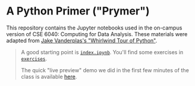 # A Python Primer ("Prymer")

This repository contains the Jupyter notebooks used in the on-campus version of CSE 6040: Computing for Data Analysis. These materials were adapted from [Jake Vanderplas's "Whirlwind Tour of Python"](https://jakevdp.github.io/WhirlwindTourOfPython/).

> A good starting point is [`index.ipynb`](./index.ipynb). You'll find some exercises in [`exercises`](./exercises).
>
> The quick "live preview" demo we did in the first few minutes of the class is available [here](./live-demos/dummy_live_demo_0_2019_08_19.ipynb).

